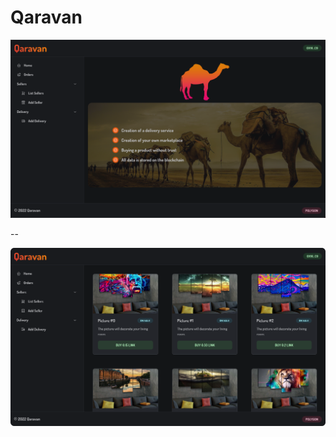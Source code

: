 # Qaravan

<img src="https://github.com/Qaravan/Qaravan.github.io/raw/main/public/screenshot2.png">

--

<img src="https://github.com/Qaravan/Qaravan.github.io/raw/main/public/screenshot.png">
